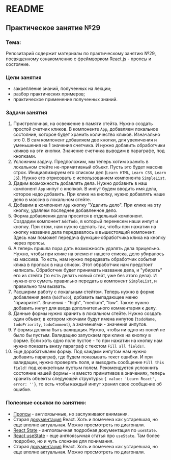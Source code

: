 # README

## Практическое занятие №29

### Тема:

Репозитарий содержит материалы по практическому занятию №29, посвященному ознакомлению с фреймворком React.js - пропсы и состояние.

### Цели занятия
- закрепление знаний, полученных на лекции;
- разбор практических примеров;
- практическое применение полученных знаний.

### Задачи занятия
1. Пристрелочная, на освежение в памяти стейта. Нужно создать простой счетчик кликов. В компоненте `App`, добавляем локальное состояние, которое будет хранить количество кликов. Изначально это 0. В сам компонент добавляем две кнопки, для увеличения и уменьшения на 1 значения счетчика.  И нужно добавить обработчики кликов на эти кнопки. Значение счетчика выводим в параграфе, под кнопками.
2. Усложним задачу. Предположим, мы теперь хотим хранить в локальном стейте не-примитивный объект. Пусть это будет массив строк. Инициализируем его списком дел (`Learn HTML`, `Learn CSS`, `Learn JS`). Нужно его отрисовать с использованием компонента `SimpleList`.
3. Дадим возможность добавлять дела. Нужно добавить в наш компонент `App` инпут с кнопкой. В инпут будем вводить имя дела, которое надо добавить. При клике на кнопку, нужно добавлять наше дело в массив в локальном стейте.
4. Добавим в компонент `App` кнопку "Удалить дело". При клике на эту кнопку, удаляем последнее добавленное дело.
5. Форма добавления дела просится в отдельный компонент. Создадим компонент `AddTodo`, в который перенесем наши инпут и кнопку. При этом, нам нужно сделать так, чтобы при нажатии на кнопку название дела передавалось в вышестоящий компонент. Здесь нам поможет передача функции-обработчика клика на кнопку через пропсы.
6. А теперь пришла пора дать возможность удалять дела прицельно. Нужно, чтобы при клике на элемент нашего списка, дело убиралось из массива. То есть, нам нужно передавать обработчик события клика в пропсах в наш список. Этот обработчик нам предстоит написать. Обработчик будет принимать название дела, и "убирать" его из стейта (то есть делать новый стейт, уже без этого дела). И нужно его суметь правильно передать в компонент `SimpleList`, и правильно там вызвать.
7. Расширим работу с локальным стейтом. Теперь нужно в форме добавления дела (`AddTodo`), добавить выпадающее меню "приоритет". Значения - "high", "medium", "low". Также нужно добавить инпут для ввода дополнительного комментария к делу.
8. Данные формы нужно хранить в локальном стейте. Нужно создать один объект, в котором ключами будут имена инпутов (`todoName`, `todoPriority`, `todoComment`), а значениями - значения инпутов.
9. У формы должна быть валидация. Нужно, чтобы ни одно из полей не было бы пустым. Валидацию запускаем при клике на кнопку в форме. Если хоть одно поле пустое - то при нажатии на кнопку нам нужно показать внизу параграф с текстом `Fill all fields!`.
10. Еще дорабатываем форму. Под каждым инпутом нам нужно добавить параграф, где будем показывать текст ошибки. И при валидации, нужно проверять поля, и выводить сообщение `Fill this field!` под конкретным пустым полем. Рекомендуется усложнить состояние нашей формы - и вместо примитивов в значениях, теперь хранить объекты следующей структуры: `{ value: 'Learn React', error: ''}`, то есть чтобы каждый инпут хранил свое сообщение об ошибке.

### Полезные ссылки по занятию:
 - [Пропсы](https://www.w3schools.com/react/react_props.asp) - англоязычные, но заслуживают внимания.
 - Старая [документация](https://legacy.reactjs.org/docs/components-and-props.html) React. Хоть и помечена как устаревшая, но еще вполне актуальная. Можно просмотреть по диагонали.
  - [React State](https://react.dev/learn/state-a-components-memory) - англоязычная подробная документация по `useState`.
 - [React useState](https://dmitripavlutin.com/react-usestate-hook-guide/#1-state-management-using-usestate) - еще англоязычная статья про `useState`. Там более подробно, но и чуть сложнее для понимания.
 - Старая [документация](https://legacy.reactjs.org/docs/components-and-props.html) React. Хоть и помечена как устаревшая, но еще вполне актуальная. Можно просмотреть по диагонали.
